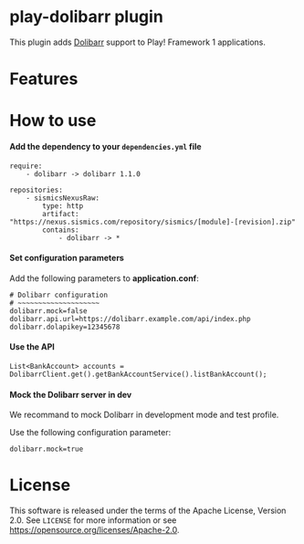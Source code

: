 # play-dolibarr plugin

This plugin adds [Dolibarr](https://www.dolibarr.org/) support to Play! Framework 1 applications.

# Features

# How to use

####  Add the dependency to your `dependencies.yml` file

```
require:
    - dolibarr -> dolibarr 1.1.0

repositories:
    - sismicsNexusRaw:
        type: http
        artifact: "https://nexus.sismics.com/repository/sismics/[module]-[revision].zip"
        contains:
            - dolibarr -> *

```
####  Set configuration parameters

Add the following parameters to **application.conf**:

```
# Dolibarr configuration
# ~~~~~~~~~~~~~~~~~~~~
dolibarr.mock=false
dolibarr.api.url=https://dolibarr.example.com/api/index.php
dolibarr.dolapikey=12345678
```
####  Use the API

```
List<BankAccount> accounts = DolibarrClient.get().getBankAccountService().listBankAccount();
```

####  Mock the Dolibarr server in dev

We recommand to mock Dolibarr in development mode and test profile.

Use the following configuration parameter:

```
dolibarr.mock=true
```

# License

This software is released under the terms of the Apache License, Version 2.0. See `LICENSE` for more
information or see <https://opensource.org/licenses/Apache-2.0>.
